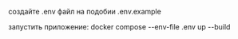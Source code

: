 создайте .env файл на подобии .env.example

запустить приложение: docker compose --env-file .env up --build
